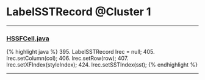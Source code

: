 # LabelSSTRecord @Cluster 1

***

### [HSSFCell.java](https://searchcode.com/codesearch/view/15642303/)
{% highlight java %}
395. LabelSSTRecord lrec = null;
405. lrec.setColumn(col);
406. lrec.setRow(row);
407. lrec.setXFIndex(styleIndex);
424.         lrec.setSSTIndex(sst);
{% endhighlight %}

***

